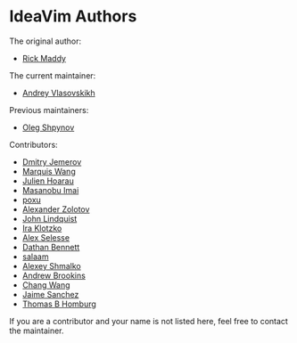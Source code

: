 IdeaVim Authors
===============

The original author:

* [Rick Maddy](mailto:rmaddy@maddyhome.com)

The current maintainer:

* [Andrey Vlasovskikh](mailto:andrey.vlasovskikh@gmail.com)

Previous maintainers:

* [Oleg Shpynov](mailto:oleg.shpynov@jetbrains.com)

Contributors:

* [Dmitry Jemerov](mailto:yole@jetbrains.com)
* [Marquis Wang](mailto:marquis@marquiswang.com)
* [Julien Hoarau](mailto:madgnome@gmail.com)
* [Masanobu Imai](mailto:masanobu.imai@gmail.com)
* [poxu](mailto:poxvuibr@gmail.com)
* [Alexander Zolotov](mailto:alexander.zolotov@jetbrains.com)
* [John Lindquist](mailto:johnlindquist@gmail.com)
* [Ira Klotzko](mailto:iklotzko@ltech.com)
* [Alex Selesse](mailto:alex@selesse.com)
* [Dathan Bennett](mailto:dbennett@palantir.com)
* [salaam](mailto:kphayen@gmail.com)
* [Alexey Shmalko](mailto:rasen.dubi@gmail.com)
* [Andrew Brookins](mailto:a.m.brookins@gmail.com)
* [Chang Wang](mailto:changwang83@gmail.com)
* [Jaime Sanchez](mailto:josejaime.sanchez@gmail.com)
* [Thomas B Homburg](mailto:thomas@homburg.dk)

If you are a contributor and your name is not listed here, feel free to
contact the maintainer.

